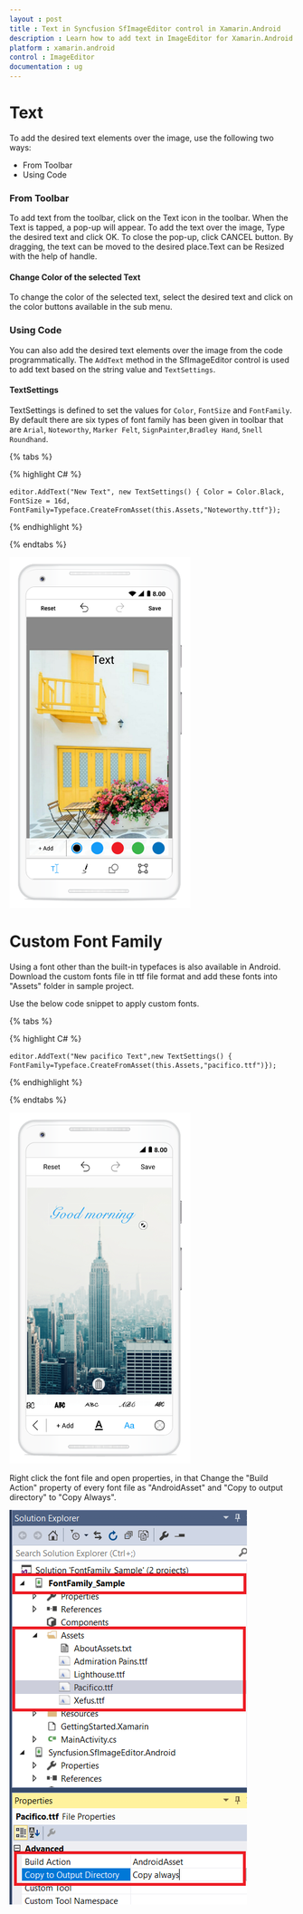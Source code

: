 ```yaml
---
layout : post
title : Text in Syncfusion SfImageEditor control in Xamarin.Android
description : Learn how to add text in ImageEditor for Xamarin.Android.
platform : xamarin.android
control : ImageEditor
documentation : ug
---
```


# Text

To add the desired text elements over the image, use the following two ways:

* From Toolbar
* Using Code

### From Toolbar

To add text from the toolbar, click on the Text icon in the toolbar. When the Text is tapped, a pop-up will appear. To add the text over the image, Type the desired text and click OK. To close the pop-up, click CANCEL button. By dragging, the text can be moved to the desired place.Text can be Resized with the help of handle.

#### Change Color of the selected Text

To change the color of the selected text, select the desired text and click on the color buttons available in the sub menu.

### Using Code

You can also add the desired text elements over the image from the code programmatically. The `AddText` method in the SfImageEditor control is used to add text based on the string value and `TextSettings`.

#### TextSettings

TextSettings is defined to set the values for `Color`, `FontSize` and `FontFamily`. By default there are six types of font family has been given in toolbar that are 
`Arial`, `Noteworthy`, `Marker Felt`, `SignPainter`,`Bradley Hand`, `Snell Roundhand`.

{% tabs %}

{% highlight C# %}

    editor.AddText("New Text", new TextSettings() { Color = Color.Black, FontSize = 16d, FontFamily=Typeface.CreateFromAsset(this.Assets,"Noteworthy.ttf"});

{% endhighlight %}

{% endtabs %}

![SfImageEditor](ImageEditor_images/text.png)

# Custom Font Family

Using a font other than the built-in typefaces is also available in Android. Download the custom fonts file in ttf file format and add these fonts into "Assets" folder in sample project.

Use the below code snippet to apply custom fonts.

{% tabs %}

{% highlight C# %}

    editor.AddText("New pacifico Text",new TextSettings() { FontFamily=Typeface.CreateFromAsset(this.Assets,"pacifico.ttf")});

{% endhighlight %}

{% endtabs %}

![SfImageEditor](ImageEditor_images/FontFamily.png)

Right click the font file and open properties, in that Change the "Build Action" property of every font file as "AndroidAsset" and "Copy to output directory" to "Copy Always".
    
![SfImageEditor](ImageEditor_images/CustomFont.png)



